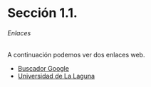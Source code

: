 # Sección 1.1.

###### Enlaces

A continuación podemos ver dos enlaces web.

  * [Buscador Google](http://www.google.es)
  * [Universidad de La Laguna](http://www.ull.es)

